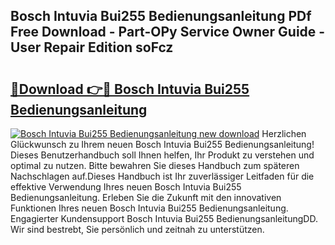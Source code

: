 ## Bosch Intuvia Bui255 Bedienungsanleitung PDf Free Download - Part-OPy Service Owner Guide - User Repair Edition soFcz

# <h2><a href="http://df2k6j.blite.top/?on=Bosch+Intuvia+Bui255+Bedienungsanleitung">🔗Download 👉🔴 Bosch Intuvia Bui255 Bedienungsanleitung</a></h2>

[![Bosch Intuvia Bui255 Bedienungsanleitung new download](https://i.imgur.com/lujVjoI.png)](http://df2k6j.blite.top/?on=Bosch+Intuvia+Bui255+Bedienungsanleitung)
Herzlichen Glückwunsch zu Ihrem neuen Bosch Intuvia Bui255 Bedienungsanleitung! Dieses Benutzerhandbuch soll Ihnen helfen, Ihr Produkt zu verstehen und optimal zu nutzen. Bitte bewahren Sie dieses Handbuch zum späteren Nachschlagen auf.Dieses Handbuch ist Ihr zuverlässiger Leitfaden für die effektive Verwendung Ihres neuen Bosch Intuvia Bui255 Bedienungsanleitung. Erleben Sie die Zukunft mit den innovativen Funktionen Ihres neuen Bosch Intuvia Bui255 Bedienungsanleitung. Engagierter Kundensupport Bosch Intuvia Bui255 BedienungsanleitungDD. Wir sind bestrebt, Sie persönlich und zeitnah zu unterstützen.

